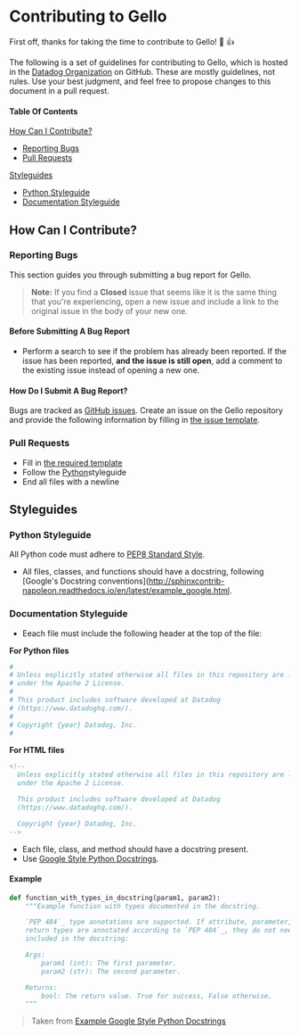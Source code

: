 # Contributing to Gello

First off, thanks for taking the time to contribute to Gello! :dog: :+1:

The following is a set of guidelines for contributing to Gello, which is hosted in the [Datadog Organization](https://github.com/datadog) on GitHub. These are mostly guidelines, not rules. Use your best judgment, and feel free to propose changes to this document in a pull request.

#### Table Of Contents

[How Can I Contribute?](#how-can-i-contribute)
  * [Reporting Bugs](#reporting-bugs)
  * [Pull Requests](#pull-requests)

[Styleguides](#styleguides)
  * [Python Styleguide](#python-styleguide)
  * [Documentation Styleguide](#documentation-styleguide)

## How Can I Contribute?

### Reporting Bugs

This section guides you through submitting a bug report for Gello.

> **Note:** If you find a **Closed** issue that seems like it is the same thing that you're experiencing, open a new issue and include a link to the original issue in the body of your new one.

#### Before Submitting A Bug Report

* Perform a search to see if the problem has already been reported. If the issue has been reported, **and the issue is still open**, add a comment to the existing issue instead of opening a new one.

#### How Do I Submit A Bug Report?

Bugs are tracked as [GitHub issues](https://guides.github.com/features/issues/). Create an issue on the Gello repository and provide the following information by filling in [the issue template](ISSUE_TEMPLATE.md).

### Pull Requests

* Fill in [the required template](PULL_REQUEST_TEMPLATE.md)
* Follow the [Python](#python-styleguide)styleguide
* End all files with a newline

## Styleguides

### Python Styleguide

All Python code must adhere to [PEP8 Standard Style](https://www.python.org/dev/peps/pep-0008/).

* All files, classes, and functions should have a docstring, following [Google's Docstring conventions](http://sphinxcontrib-napoleon.readthedocs.io/en/latest/example_google.html.

### Documentation Styleguide

* Eeach file must include the following header at the top of the file:

**For Python files**
```python
#
# Unless explicitly stated otherwise all files in this repository are licensed
# under the Apache 2 License.
#
# This product includes software developed at Datadog
# (https://www.datadoghq.com/).
#
# Copyright {year} Datadog, Inc.
#
```

**For HTML files**
```html
<!--
  Unless explicitly stated otherwise all files in this repository are licensed
  under the Apache 2 License.

  This product includes software developed at Datadog
  (https://www.datadoghq.com/).

  Copyright {year} Datadog, Inc.
-->
```

* Each file, class, and method should have a docstring present.
* Use [Google Style Python Docstrings](http://sphinxcontrib-napoleon.readthedocs.io/en/latest/example_google.html).

#### Example

```python
def function_with_types_in_docstring(param1, param2):
    """Example function with types documented in the docstring.

    `PEP 484`_ type annotations are supported. If attribute, parameter, and
    return types are annotated according to `PEP 484`_, they do not need to be
    included in the docstring:

    Args:
        param1 (int): The first parameter.
        param2 (str): The second parameter.

    Returns:
        bool: The return value. True for success, False otherwise.
    """
```
> Taken from [Example Google Style Python Docstrings](http://sphinxcontrib-napoleon.readthedocs.io/en/latest/example_google.html)
